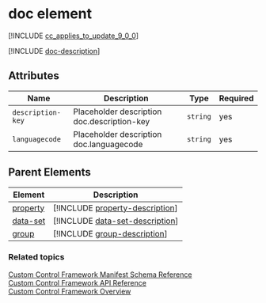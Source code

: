 # doc element

[!INCLUDE [cc_applies_to_update_9_0_0](../../../includes/cc_applies_to_update_9_0_0.md)]

[!INCLUDE [doc-description](includes/doc-description.md)]

## Attributes

|Name|Description|Type|Required|
|--|--|--|--|
|`description-key`|Placeholder description doc.description-key|`string`|yes|
|`languagecode`|Placeholder description doc.languagecode|`string`|yes|

## Parent Elements

|Element|Description|
|--|--|
|[property](property.md)|[!INCLUDE [property-description](includes/property-description.md)]|
|[data-set](data-set.md)|[!INCLUDE [data-set-description](includes/data-set-description.md)]|
|[group](group.md)|[!INCLUDE [group-description](includes/group-description.md)]|

### Related topics

[Custom Control Framework Manifest Schema Reference](index.md)<br />
[Custom Control Framework API Reference](../reference/index.md)<br />
[Custom Control Framework Overview](../custom-control-framework-overview.md)